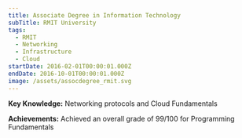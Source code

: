 ```yaml
---
title: Associate Degree in Information Technology
subTitle: RMIT University
tags:
  - RMIT
  - Networking
  - Infrastructure
  - Cloud
startDate: 2016-02-01T00:00:01.000Z
endDate: 2016-10-01T00:00:01.000Z
image: /assets/assocdegree_rmit.svg
---
```

**Key Knowledge:** Networking protocols and Cloud Fundamentals

**Achievements:** Achieved an overall grade of 99/100 for Programming Fundamentals